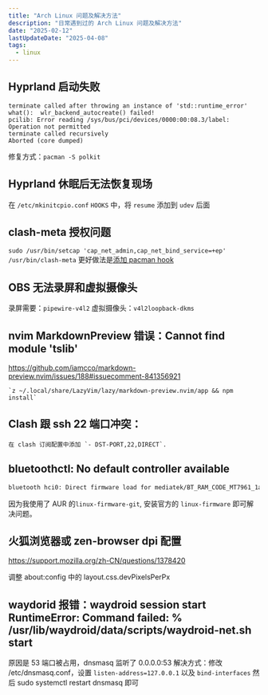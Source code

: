 ```yaml
---
title: "Arch Linux 问题及解决方法"
description: "日常遇到过的 Arch Linux 问题及解决方法"
date: "2025-02-12"
lastUpdateDate: "2025-04-08"
tags:
  - linux
---
```


## Hyprland 启动失败

```log
terminate called after throwing an instance of 'std::runtime_error'
what():  wlr_backend_autocreate() failed!
pcilib: Error reading /sys/bus/pci/devices/0000:00:08.3/label: Operation not permitted
terminate called recursively
Aborted (core dumped)
```

修复方式：`pacman -S polkit`

## Hyprland 休眠后无法恢复现场

在 `/etc/mkinitcpio.conf` `HOOKS` 中，将 `resume` 添加到 `udev` 后面

## clash-meta 授权问题

`sudo /usr/bin/setcap 'cap_net_admin,cap_net_bind_service=+ep' /usr/bin/clash-meta`
更好做法是[添加 pacman hook](https://github.com/zooeywm/dotfiles/blob/main/root/etc/pacman.d/hooks/clash-meta.hook)

## OBS 无法录屏和虚拟摄像头

录屏需要：`pipewire-v4l2`
虚拟摄像头：`v4l2loopback-dkms`

## nvim MarkdownPreview 错误：Cannot find module 'tslib'

<https://github.com/iamcco/markdown-preview.nvim/issues/188#issuecomment-841356921>

    `z ~/.local/share/LazyVim/lazy/markdown-preview.nvim/app && npm install`

## Clash 跟 ssh 22 端口冲突：

    在 clash 订阅配置中添加 `- DST-PORT,22,DIRECT`.

## bluetoothctl: No default controller available

```zsh
bluetooth hci0: Direct firmware load for mediatek/BT_RAM_CODE_MT7961_1a_2_hdr.bin failed with error -2
```

因为我使用了 AUR 的`linux-firmware-git`, 安装官方的 `linux-firmware` 即可解决问题。

## 火狐浏览器或 zen-browser dpi 配置

<https://support.mozilla.org/zh-CN/questions/1378420>

调整 about:config 中的 layout.css.devPixelsPerPx

## waydorid 报错：waydroid session start RuntimeError: Command failed: % /usr/lib/waydroid/data/scripts/waydroid-net.sh start

原因是 53 端口被占用，dnsmasq 监听了 0.0.0.0:53
解决方式：修改 /etc/dnsmasq.conf，设置 `listen-address=127.0.0.1` 以及 `bind-interfaces` 然后 sudo systemctl restart dnsmasq 即可
